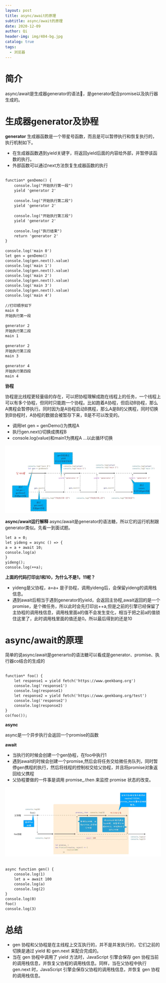 ```yaml
---
layout: post
title: async/await的原理
subtitle: async/await的原理
date: 2020-12-09
author: Qi
header-img: img/404-bg.jpg
catalog: true
tags:
  - 浏览器
---
```


# 简介

async/await是生成器generator的语法🥣，是generator配合promise以及执行器生成的。

# 生成器generator及协程

**generator**
生成器函数是一个带星号函数，而且是可以暂停执行和恢复执行的，执行机制如下。

- 在生成器函数遇到yield关键字，将返回yield后面的内容给外部，并暂停该函数的执行。
- 外部函数可以通过next方法恢复生成器函数的执行

```

function* genDemo() {
    console.log("开始执行第一段")
    yield 'generator 2'

    console.log("开始执行第二段")
    yield 'generator 2'

    console.log("开始执行第三段")
    yield 'generator 2'

    console.log("执行结束")
    return 'generator 2'
}

console.log('main 0')
let gen = genDemo()
console.log(gen.next().value)
console.log('main 1')
console.log(gen.next().value)
console.log('main 2')
console.log(gen.next().value)
console.log('main 3')
console.log(gen.next().value)
console.log('main 4')

//打印顺序如下
main 0
开始执行第一段

generator 2
开始执行第二段
main 1

generator 2
开始执行第三段
main 3

generator 4
开始执行第四段
main 4

```

**协程**

协程是比线程更轻量级的存在，可以把协程理解成跑在线程上的任务，一个线程上可以有多个协程，但同时只能跑一个协程。比如跑着A协程，但启动B协程，那么A携程会暂停执行。同时因为是A协程启动B携程，那么A是B的父携程，同时切换到B协程时，A协程的数据会被暂存下来，B是不可以改变的。

- 调用let gen = genDemo()为携程A
- 执行gen.next()切换成携程B
- console.log(value)和main1为携程A
...以此循环切换

![Image text](/img/5ef98bd693bcd5645e83418b0856e437.webp)


**async/await运行解释**
async/await是generator的语法糖，所以它的运行机制跟generator类似。先看一到面试题。
```
let a = 0; 
let yideng = async () => { 
a = a + await 10; 
console.log(a) 
} 
yideng(); 
console.log(++a);
```
**上面的代码打印出1和10，为什么不是1，11呢？**
 - yideng是父协程，a=a+ 是子协程，调用yideng后，会保留yideng的调用栈信息。
 - 遇到await后相当于遇到generator的yield，会返回主协程,await返回的是一个promise，是个微任务，所以此时会先打印出++a,但是之前的引擎已经保留了主协程的调用栈信息，调用栈里面a的值不会发生变化，相当于把之前a的值锁住这里了，此时调用栈里面的值还是0。所以最后得到的还是10

# async/await的原理

简单的说async/await是generarto的语法糖可以看成是generator、promise、执行器co结合的生成的
```

function* foo() {
    let response1 = yield fetch('https://www.geekbang.org')
    console.log('response1')
    console.log(response1)
    let response2 = yield fetch('https://www.geekbang.org/test')
    console.log('response2')
    console.log(response2)
}
co(foo());

```
**async**

async是一个异步执行会返回一个promise的函数

**await**

- 当执行的时候会创建一个gen协程，在foo中执行1
- 遇到await的时候会创建一个promise,然后会将任务交给微任务队列，同时暂停gen携程的执行，然后将线程的控制权交给父协程，并且将promise对象返回给父携程
- 父协程要做的一件事是调用 promise_.then 来监控 promise 状态的改变。

![Image text](/img/8dcd8cfa77d43d1fb928d8b001229b94.webp)


```

async function gen() {
    console.log(1)
    let a = await 100
    console.log(a)
    console.log(2)
}
console.log(0)
foo()
console.log(3)

```



# 总结
 - gen 协程和父协程是在主线程上交互执行的，并不是并发执行的，它们之前的切换是通过 yield 和 gen.next 来配合完成的。
 - 当在 gen 协程中调用了 yield 方法时，JavaScript 引擎会保存 gen 协程当前的调用栈信息，并恢复父协程的调用栈信息。同样，当在父协程中执行 gen.next 时，JavaScript 引擎会保存父协程的调用栈信息，并恢复 gen 协程的调用栈信息。





